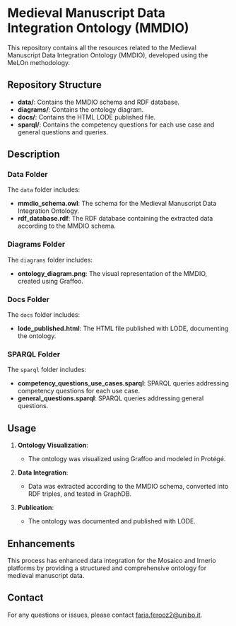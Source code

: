 # Medieval Manuscript Data Integration Ontology (MMDIO)

This repository contains all the resources related to the Medieval Manuscript Data Integration Ontology (MMDIO), developed using the MeLOn methodology.

## Repository Structure

- **data/**: Contains the MMDIO schema and RDF database.
- **diagrams/**: Contains the ontology diagram.
- **docs/**: Contains the HTML LODE published file.
- **sparql/**: Contains the competency questions for each use case and general questions and queries.

## Description

### Data Folder

The `data` folder includes:
- **mmdio_schema.owl**: The schema for the Medieval Manuscript Data Integration Ontology.
- **rdf_database.rdf**: The RDF database containing the extracted data according to the MMDIO schema.

### Diagrams Folder

The `diagrams` folder includes:
- **ontology_diagram.png**: The visual representation of the MMDIO, created using Graffoo.

### Docs Folder

The `docs` folder includes:
- **lode_published.html**: The HTML file published with LODE, documenting the ontology.

### SPARQL Folder

The `sparql` folder includes:
- **competency_questions_use_cases.sparql**: SPARQL queries addressing competency questions for each use case.
- **general_questions.sparql**: SPARQL queries addressing general questions.

## Usage

1. **Ontology Visualization**:
   - The ontology was visualized using Graffoo and modeled in Protégé.
   
2. **Data Integration**:
   - Data was extracted according to the MMDIO schema, converted into RDF triples, and tested in GraphDB.

3. **Publication**:
   - The ontology was documented and published with LODE.

## Enhancements

This process has enhanced data integration for the Mosaico and Irnerio platforms by providing a structured and comprehensive ontology for medieval manuscript data.

## Contact

For any questions or issues, please contact [faria.ferooz2@unibo.it](mailto:faria.ferooz2@unibo.it).
